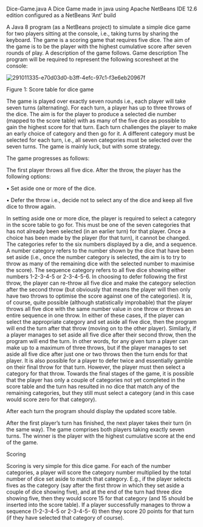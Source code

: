 Dice-Game.java
A Dice Game made in java using Apache NetBeans IDE 12.6 edition configured as a NetBeans ‘Ant’ build

A Java 8 program (as a NetBeans project) to simulate a simple dice game for two players sitting at the console, i.e., taking turns by sharing the keyboard. The game is a scoring game that requires five dice. The aim of the game is to be the player with the highest cumulative score after seven rounds of play. A description of the game follows. Game description The program will be required to represent the following scoresheet at the console:

![291011335-e70d03d0-b3ff-4efc-97c1-f3e6eb20967f](https://github.com/DarkShadow61/dice-game/assets/65812350/090d5ef5-cd1f-4214-b3b3-77e79477f355)


Figure 1: Score table for dice game

The game is played over exactly seven rounds i.e., each player will take seven turns (alternating). For each turn, a player has up to three throws of the dice. The aim is for the player to produce a selected die number (mapped to the score table) with as many of the five dice as possible to gain the highest score for that turn. Each turn challenges the player to make an early choice of category and then go for it. A different category must be selected for each turn, i.e., all seven categories must be selected over the seven turns. The game is mainly luck, but with some strategy.

The game progresses as follows:

The first player throws all five dice. After the throw, the player has the following options:

• Set aside one or more of the dice.

• Defer the throw i.e., decide not to select any of the dice and keep all five dice to throw again.

In setting aside one or more dice, the player is required to select a category in the score table to go for. This must be one of the seven categories that has not already been selected (in an earlier turn) for that player. Once a choice has been made by the player (for that turn), it cannot be changed. The categories refer to the six numbers displayed by a die, and a sequence. A number category refers to the number shown by the dice that have been set aside (i.e., once the number category is selected, the aim is to try to throw as many of the remaining dice with the selected number to maximise the score). The sequence category refers to all five dice showing either numbers 1-2-3-4-5 or 2-3-4-5-6. In choosing to defer following the first throw, the player can re-throw all five dice and make the category selection after the second throw (but obviously that means the player will then only have two throws to optimise the score against one of the categories). It is, of course, quite possible (although statistically improbable) that the player throws all five dice with the same number value in one throw or throws an entire sequence in one throw. In either of these cases, if the player can select the appropriate category and set aside all five dice, then the program will end the turn after that throw (moving on to the other player). Similarly, if a player manages to set aside all five dice after their second throw, then the program will end the turn. In other words, for any given turn a player can make up to a maximum of three throws, but if the player manages to set aside all five dice after just one or two throws then the turn ends for that player. It is also possible for a player to defer twice and essentially gamble on their final throw for that turn. However, the player must then select a category for that throw. Towards the final stages of the game, it is possible that the player has only a couple of categories not yet completed in the score table and the turn has resulted in no dice that match any of the remaining categories, but they still must select a category (and in this case would score zero for that category).

After each turn the program should display the updated score table.

After the first player’s turn has finished, the next player takes their turn (in the same way). The game comprises both players taking exactly seven turns. The winner is the player with the highest cumulative score at the end of the game.

Scoring

Scoring is very simple for this dice game. For each of the number categories, a player will score the category number multiplied by the total number of dice set aside to match that category. E.g., if the player selects fives as the category (say after the first throw in which they set aside a couple of dice showing five), and at the end of the turn had three dice showing five, then they would score 15 for that category (and 15 should be inserted into the score table). If a player successfully manages to throw a sequence (1-2-3-4-5 or 2-3-4-5- 6) then they score 20 points for that turn (if they have selected that category of course).
